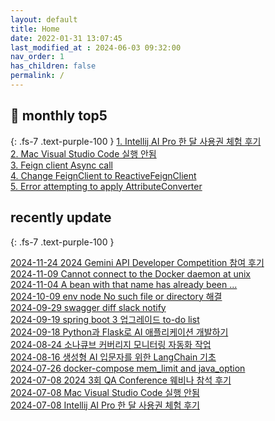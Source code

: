```yaml
---
layout: default
title: Home
date: 2022-01-31 13:07:45
last_modified_at : 2024-06-03 09:32:00
nav_order: 1
has_children: false
permalink: /
---
```


## 🌈 monthly top5
{: .fs-7 .text-purple-100 }
[1. Intellij AI Pro 한 달 사용권 체험 후기](./docs/clipping/ai/intellij_ai_pro_log.md)  
[2. Mac Visual Studio Code 실행 안됨](./docs/errors/visual_studio_code_problem.md)  
[3. Feign client Async call](./docs/msa/feign/feignclient_async.md)    
[4. Change FeignClient to ReactiveFeignClient](./docs/msa/feign/change_feignClient_to_reactiveFeignClient.md)  
[5. Error attempting to apply AttributeConverter](./docs/errors/attributeConverter_error.md)  


## recently update
{: .fs-7 .text-purple-100 }

[2024-11-24 2024 Gemini API Developer Competition 참여 후기](./docs/sub-projects/2024_gemini_api_developer_competition.md)  
[2024-11-09 Cannot connect to the Docker daemon at unix](./docs/errors/cannot_connect_to_docker.md)  
[2024-11-04 A bean with that name has already been ...](./docs/errors/duplicated_context_id_error.md)  
[2024-10-09 env node No such file or directory 해결](./docs/errors/env_node_no_such_file_or_directory.md)  
[2024-09-29 swagger diff slack notify](./docs/sub-projects/swagger_diff_slack_notify.md)  
[2024-09-19 spring boot 3 업그레이드 to-do list](./docs/msa/spring/spring_boot3_upgrade.md)  
[2024-09-18 Python과 Flask로 AI 애플리케이션 개발하기](./docs/mooc/coursera/python_flask_ai_application.md)  
[2024-08-24 소나큐브 커버리지 모니터링 자동화 작업](./docs/sub-projects/sonarqube_coverage_monitoring.md)  
[2024-08-16 생성형 AI 입문자를 위한 LangChain 기초](./docs/mooc/inflearn/langchain_llm_basic.md)  
[2024-07-26 docker-compose mem_limit and java_option](./docs/etc/docker_mem_limit_java_option.md)  
[2024-07-08 2024 3회 QA Conference 웨비나 참석 후기](./docs/mooc/etc/2024_3_qa_korea_conference.md)  
[2024-07-08 Mac Visual Studio Code 실행 안됨](./docs/errors/visual_studio_code_problem.md)  
[2024-07-08 Intellij AI Pro 한 달 사용권 체험 후기](./docs/clipping/ai/intellij_ai_pro_log.md)  

